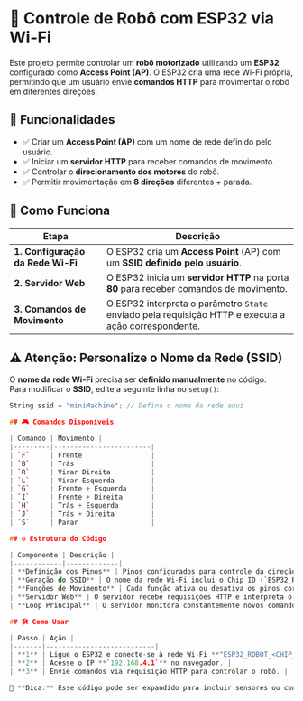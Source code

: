 # 🤖 Controle de Robô com ESP32 via Wi-Fi  

Este projeto permite controlar um **robô motorizado** utilizando um **ESP32** configurado como **Access Point (AP)**. O ESP32 cria uma rede Wi-Fi própria, permitindo que um usuário envie **comandos HTTP** para movimentar o robô em diferentes direções.  

## 📌 Funcionalidades  

- ✅ Criar um **Access Point (AP)** com um nome de rede definido pelo usuário.  
- ✅ Iniciar um **servidor HTTP** para receber comandos de movimento.  
- ✅ Controlar o **direcionamento dos motores** do robô.  
- ✅ Permitir movimentação em **8 direções** diferentes + parada.  

## 🚀 Como Funciona  

| Etapa | Descrição |
|-------|-----------|
| **1. Configuração da Rede Wi-Fi** | O ESP32 cria um **Access Point** (AP) com um **SSID definido pelo usuário**. |
| **2. Servidor Web** | O ESP32 inicia um **servidor HTTP** na porta **80** para receber comandos de movimento. |
| **3. Comandos de Movimento** | O ESP32 interpreta o parâmetro `State` enviado pela requisição HTTP e executa a ação correspondente. |

## ⚠️ **Atenção: Personalize o Nome da Rede (SSID)**  

O **nome da rede Wi-Fi** precisa ser **definido manualmente** no código.  
Para modificar o **SSID**, edite a seguinte linha no `setup()`:

```cpp
String ssid = "miniMachine"; // Defina o nome da rede aqui

## 🎮 Comandos Disponíveis  

| Comando | Movimento |
|---------|------------------------|
| `F`     | Frente                 |
| `B`     | Trás                   |
| `R`     | Virar Direita          |
| `L`     | Virar Esquerda         |
| `G`     | Frente + Esquerda      |
| `I`     | Frente + Direita       |
| `H`     | Trás + Esquerda        |
| `J`     | Trás + Direita         |
| `S`     | Parar                  |

## ⚙️ Estrutura do Código  

| Componente | Descrição |
|------------|-------------|
| **Definição dos Pinos** | Pinos configurados para controle da direção e velocidade dos motores. |
| **Geração do SSID** | O nome da rede Wi-Fi inclui o Chip ID (`ESP32_ROBOT_<CHIP_ID>`). |
| **Funções de Movimento** | Cada função ativa ou desativa os pinos corretos para realizar o movimento desejado. |
| **Servidor Web** | O servidor recebe requisições HTTP e interpreta o valor do parâmetro `State`. |
| **Loop Principal** | O servidor monitora constantemente novos comandos e executa as ações do robô. |

## 🛠️ Como Usar  

| Passo | Ação |
|-------|---------------------------|
| **1** | Ligue o ESP32 e conecte-se à rede Wi-Fi **"ESP32_ROBOT_<CHIP_ID>"**. |
| **2** | Acesse o IP **`192.168.4.1`** no navegador. |
| **3** | Envie comandos via requisição HTTP para controlar o robô. |

🔧 **Dica:** Esse código pode ser expandido para incluir sensores ou controle remoto via aplicativo. 🚀
